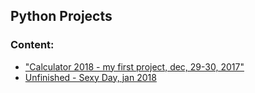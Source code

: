 ## Python Projects

### Content:
+ ["Calculator 2018 - my first project, dec, 29-30, 2017"](calculator_2018.py)
+ [Unfinished - Sexy Day, jan 2018](web/)

